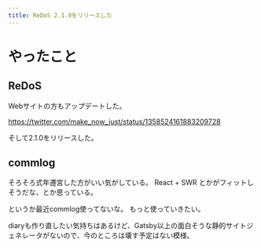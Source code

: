 ```yaml
---
title: ReDoS 2.1.0をリリースした
---
```


# やったこと

## ReDoS

Webサイトの方もアップデートした。

<https://twitter.com/make_now_just/status/1358524161883209728>

そして2.1.0をリリースした。

## commlog

そろそろ式年遷宮した方がいい気がしている。
React + SWR とかがフィットしそうだな、とか思っている。

というか最近commlog使ってないな。
もっと使っていきたい。

diaryも作り直したい気持ちはあるけど、Gatsby以上の面白そうな静的サイトジェネレータがないので、今のところは壊す予定はない模様。
